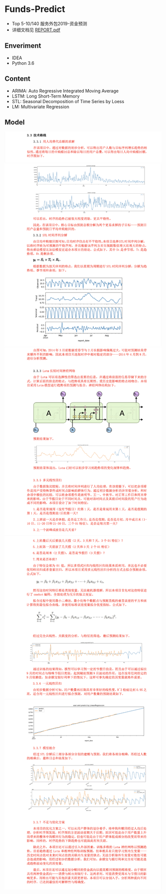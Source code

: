 # Funds-Predict
- Top 5-10/140 服务外包2019-资金预测
- 详细文档见 [REPORT.pdf](REPORT.pdf)
## Enveriment
- IDEA
- Python 3.6
## Content
- ARIMA: Auto Regressive Integrated Moving Average
- LSTM: Long Short-Term Memory
- STL: Seasonal Decomposition of Time Series by Loess
- LM: Multivariate Regression


## Model
![1](img/1.png)
![2](img/2.png)
![3](img/3.png)
![4](img/4.png)
![5](img/5.png)